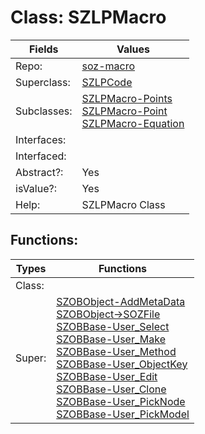 
# Class:	SZLPMacro

| Fields | Values |
| --------- | --------- |
| Repo: | [soz-macro](/repos/soz-macro.html) |
| Superclass: | [SZLPCode](SZLPCode.html) |
| Subclasses: | [SZLPMacro-Points](SZLPMacro-Points.html) <br> [SZLPMacro-Point](SZLPMacro-Point.html) <br> [SZLPMacro-Equation](SZLPMacro-Equation.html) |
| Interfaces: |  |
| Interfaced: |  |
| Abstract?: | Yes |
| isValue?: | Yes |
| Help: | SZLPMacro Class |


## Functions:

| Types | Functions |
| --------- | --------- |
| Class: |  |
| Super: | [SZOBObject-AddMetaData](SZOBObject.html) <br> [SZOBObject->SOZFile](SZOBObject.html) <br> [SZOBBase-User_Select](SZOBBase.html) <br> [SZOBBase-User_Make](SZOBBase.html) <br> [SZOBBase-User_Method](SZOBBase.html) <br> [SZOBBase-User_ObjectKey](SZOBBase.html) <br> [SZOBBase-User_Edit](SZOBBase.html) <br> [SZOBBase-User_Clone](SZOBBase.html) <br> [SZOBBase-User_PickNode](SZOBBase.html) <br> [SZOBBase-User_PickModel](SZOBBase.html) |


